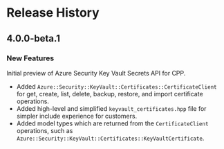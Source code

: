 # Release History

## 4.0.0-beta.1 

### New Features

Initial preview of Azure Security Key Vault Secrets API for CPP.

- Added `Azure::Security::KeyVault::Certificates::CertificateClient` for get, create, list, delete, backup, restore, and import certificate operations.
- Added high-level and simplified `keyvault_certificates.hpp` file for simpler include experience for customers.
- Added model types which are returned from the `CertificateClient` operations, such as `Azure::Security::KeyVault::Certificates::KeyVaultCertificate`.
